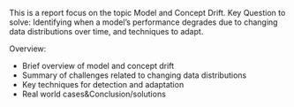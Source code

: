 This is a report focus on the topic Model and Concept Drift.
Key Question to solve: Identifying when a model’s performance degrades due to changing data distributions over time, and techniques to adapt.

Overview:
- Brief overview of model and concept drift
- Summary of challenges related to changing data distributions
- Key techniques for detection and adaptation
- Real world cases&Conclusion/solutions
